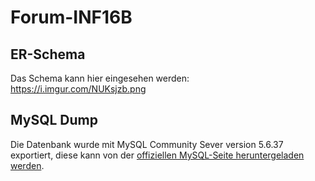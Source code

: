 # Forum-INF16B

## ER-Schema

Das Schema kann hier eingesehen werden: https://i.imgur.com/NUKsjzb.png

## MySQL Dump

Die Datenbank wurde mit MySQL Community Sever version 5.6.37 exportiert, diese kann von der [offiziellen MySQL-Seite heruntergeladen werden](https://dev.mysql.com/downloads/mysql/5.6.html#downloads).
